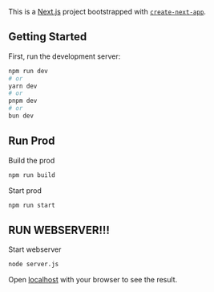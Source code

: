 This is a [Next.js](https://nextjs.org) project bootstrapped with [`create-next-app`](https://nextjs.org/docs/app/api-reference/cli/create-next-app).

## Getting Started

First, run the development server:

```bash
npm run dev
# or
yarn dev
# or
pnpm dev
# or
bun dev
```

## Run Prod

Build the prod
```bash
npm run build
```

Start prod
```bash
npm run start
```

## RUN WEBSERVER!!!

Start webserver
```bash
node server.js
```

Open [localhost](http://localhost:3000/panel) with your browser to see the result.
